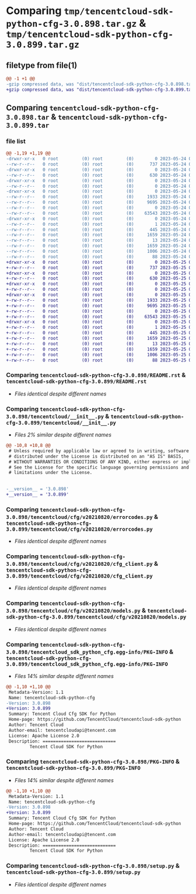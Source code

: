 # Comparing `tmp/tencentcloud-sdk-python-cfg-3.0.898.tar.gz` & `tmp/tencentcloud-sdk-python-cfg-3.0.899.tar.gz`

## filetype from file(1)

```diff
@@ -1 +1 @@
-gzip compressed data, was "dist/tencentcloud-sdk-python-cfg-3.0.898.tar", last modified: Wed May 24 01:51:27 2023, max compression
+gzip compressed data, was "dist/tencentcloud-sdk-python-cfg-3.0.899.tar", last modified: Thu May 25 00:19:59 2023, max compression
```

## Comparing `tencentcloud-sdk-python-cfg-3.0.898.tar` & `tencentcloud-sdk-python-cfg-3.0.899.tar`

### file list

```diff
@@ -1,19 +1,19 @@
-drwxr-xr-x   0 root         (0) root         (0)        0 2023-05-24 01:51:27.000000 tencentcloud-sdk-python-cfg-3.0.898/
--rw-r--r--   0 root         (0) root         (0)      737 2023-05-24 01:51:27.000000 tencentcloud-sdk-python-cfg-3.0.898/README.rst
-drwxr-xr-x   0 root         (0) root         (0)        0 2023-05-24 01:51:27.000000 tencentcloud-sdk-python-cfg-3.0.898/tencentcloud/
--rw-r--r--   0 root         (0) root         (0)      630 2023-05-24 01:51:27.000000 tencentcloud-sdk-python-cfg-3.0.898/tencentcloud/__init__.py
-drwxr-xr-x   0 root         (0) root         (0)        0 2023-05-24 01:51:27.000000 tencentcloud-sdk-python-cfg-3.0.898/tencentcloud/cfg/
--rw-r--r--   0 root         (0) root         (0)        0 2023-05-24 01:51:27.000000 tencentcloud-sdk-python-cfg-3.0.898/tencentcloud/cfg/__init__.py
-drwxr-xr-x   0 root         (0) root         (0)        0 2023-05-24 01:51:27.000000 tencentcloud-sdk-python-cfg-3.0.898/tencentcloud/cfg/v20210820/
--rw-r--r--   0 root         (0) root         (0)     1933 2023-05-24 01:51:27.000000 tencentcloud-sdk-python-cfg-3.0.898/tencentcloud/cfg/v20210820/errorcodes.py
--rw-r--r--   0 root         (0) root         (0)     9695 2023-05-24 01:51:27.000000 tencentcloud-sdk-python-cfg-3.0.898/tencentcloud/cfg/v20210820/cfg_client.py
--rw-r--r--   0 root         (0) root         (0)        0 2023-05-24 01:51:27.000000 tencentcloud-sdk-python-cfg-3.0.898/tencentcloud/cfg/v20210820/__init__.py
--rw-r--r--   0 root         (0) root         (0)    63543 2023-05-24 01:51:27.000000 tencentcloud-sdk-python-cfg-3.0.898/tencentcloud/cfg/v20210820/models.py
-drwxr-xr-x   0 root         (0) root         (0)        0 2023-05-24 01:51:27.000000 tencentcloud-sdk-python-cfg-3.0.898/tencentcloud_sdk_python_cfg.egg-info/
--rw-r--r--   0 root         (0) root         (0)        1 2023-05-24 01:51:27.000000 tencentcloud-sdk-python-cfg-3.0.898/tencentcloud_sdk_python_cfg.egg-info/dependency_links.txt
--rw-r--r--   0 root         (0) root         (0)      445 2023-05-24 01:51:27.000000 tencentcloud-sdk-python-cfg-3.0.898/tencentcloud_sdk_python_cfg.egg-info/SOURCES.txt
--rw-r--r--   0 root         (0) root         (0)     1659 2023-05-24 01:51:27.000000 tencentcloud-sdk-python-cfg-3.0.898/tencentcloud_sdk_python_cfg.egg-info/PKG-INFO
--rw-r--r--   0 root         (0) root         (0)       13 2023-05-24 01:51:27.000000 tencentcloud-sdk-python-cfg-3.0.898/tencentcloud_sdk_python_cfg.egg-info/top_level.txt
--rw-r--r--   0 root         (0) root         (0)     1659 2023-05-24 01:51:27.000000 tencentcloud-sdk-python-cfg-3.0.898/PKG-INFO
--rw-r--r--   0 root         (0) root         (0)     1006 2023-05-24 01:51:27.000000 tencentcloud-sdk-python-cfg-3.0.898/setup.py
--rw-r--r--   0 root         (0) root         (0)       88 2023-05-24 01:51:27.000000 tencentcloud-sdk-python-cfg-3.0.898/setup.cfg
+drwxr-xr-x   0 root         (0) root         (0)        0 2023-05-25 00:19:59.000000 tencentcloud-sdk-python-cfg-3.0.899/
+-rw-r--r--   0 root         (0) root         (0)      737 2023-05-25 00:19:59.000000 tencentcloud-sdk-python-cfg-3.0.899/README.rst
+drwxr-xr-x   0 root         (0) root         (0)        0 2023-05-25 00:19:59.000000 tencentcloud-sdk-python-cfg-3.0.899/tencentcloud/
+-rw-r--r--   0 root         (0) root         (0)      630 2023-05-25 00:19:59.000000 tencentcloud-sdk-python-cfg-3.0.899/tencentcloud/__init__.py
+drwxr-xr-x   0 root         (0) root         (0)        0 2023-05-25 00:19:59.000000 tencentcloud-sdk-python-cfg-3.0.899/tencentcloud/cfg/
+-rw-r--r--   0 root         (0) root         (0)        0 2023-05-25 00:19:59.000000 tencentcloud-sdk-python-cfg-3.0.899/tencentcloud/cfg/__init__.py
+drwxr-xr-x   0 root         (0) root         (0)        0 2023-05-25 00:19:59.000000 tencentcloud-sdk-python-cfg-3.0.899/tencentcloud/cfg/v20210820/
+-rw-r--r--   0 root         (0) root         (0)     1933 2023-05-25 00:19:59.000000 tencentcloud-sdk-python-cfg-3.0.899/tencentcloud/cfg/v20210820/errorcodes.py
+-rw-r--r--   0 root         (0) root         (0)     9695 2023-05-25 00:19:59.000000 tencentcloud-sdk-python-cfg-3.0.899/tencentcloud/cfg/v20210820/cfg_client.py
+-rw-r--r--   0 root         (0) root         (0)        0 2023-05-25 00:19:59.000000 tencentcloud-sdk-python-cfg-3.0.899/tencentcloud/cfg/v20210820/__init__.py
+-rw-r--r--   0 root         (0) root         (0)    63543 2023-05-25 00:19:59.000000 tencentcloud-sdk-python-cfg-3.0.899/tencentcloud/cfg/v20210820/models.py
+drwxr-xr-x   0 root         (0) root         (0)        0 2023-05-25 00:19:59.000000 tencentcloud-sdk-python-cfg-3.0.899/tencentcloud_sdk_python_cfg.egg-info/
+-rw-r--r--   0 root         (0) root         (0)        1 2023-05-25 00:19:59.000000 tencentcloud-sdk-python-cfg-3.0.899/tencentcloud_sdk_python_cfg.egg-info/dependency_links.txt
+-rw-r--r--   0 root         (0) root         (0)      445 2023-05-25 00:19:59.000000 tencentcloud-sdk-python-cfg-3.0.899/tencentcloud_sdk_python_cfg.egg-info/SOURCES.txt
+-rw-r--r--   0 root         (0) root         (0)     1659 2023-05-25 00:19:59.000000 tencentcloud-sdk-python-cfg-3.0.899/tencentcloud_sdk_python_cfg.egg-info/PKG-INFO
+-rw-r--r--   0 root         (0) root         (0)       13 2023-05-25 00:19:59.000000 tencentcloud-sdk-python-cfg-3.0.899/tencentcloud_sdk_python_cfg.egg-info/top_level.txt
+-rw-r--r--   0 root         (0) root         (0)     1659 2023-05-25 00:19:59.000000 tencentcloud-sdk-python-cfg-3.0.899/PKG-INFO
+-rw-r--r--   0 root         (0) root         (0)     1006 2023-05-25 00:19:59.000000 tencentcloud-sdk-python-cfg-3.0.899/setup.py
+-rw-r--r--   0 root         (0) root         (0)       88 2023-05-25 00:19:59.000000 tencentcloud-sdk-python-cfg-3.0.899/setup.cfg
```

### Comparing `tencentcloud-sdk-python-cfg-3.0.898/README.rst` & `tencentcloud-sdk-python-cfg-3.0.899/README.rst`

 * *Files identical despite different names*

### Comparing `tencentcloud-sdk-python-cfg-3.0.898/tencentcloud/__init__.py` & `tencentcloud-sdk-python-cfg-3.0.899/tencentcloud/__init__.py`

 * *Files 2% similar despite different names*

```diff
@@ -10,8 +10,8 @@
 # Unless required by applicable law or agreed to in writing, software
 # distributed under the License is distributed on an "AS IS" BASIS,
 # WITHOUT WARRANTIES OR CONDITIONS OF ANY KIND, either express or implied.
 # See the License for the specific language governing permissions and
 # limitations under the License.
 
 
-__version__ = '3.0.898'
+__version__ = '3.0.899'
```

### Comparing `tencentcloud-sdk-python-cfg-3.0.898/tencentcloud/cfg/v20210820/errorcodes.py` & `tencentcloud-sdk-python-cfg-3.0.899/tencentcloud/cfg/v20210820/errorcodes.py`

 * *Files identical despite different names*

### Comparing `tencentcloud-sdk-python-cfg-3.0.898/tencentcloud/cfg/v20210820/cfg_client.py` & `tencentcloud-sdk-python-cfg-3.0.899/tencentcloud/cfg/v20210820/cfg_client.py`

 * *Files identical despite different names*

### Comparing `tencentcloud-sdk-python-cfg-3.0.898/tencentcloud/cfg/v20210820/models.py` & `tencentcloud-sdk-python-cfg-3.0.899/tencentcloud/cfg/v20210820/models.py`

 * *Files identical despite different names*

### Comparing `tencentcloud-sdk-python-cfg-3.0.898/tencentcloud_sdk_python_cfg.egg-info/PKG-INFO` & `tencentcloud-sdk-python-cfg-3.0.899/tencentcloud_sdk_python_cfg.egg-info/PKG-INFO`

 * *Files 14% similar despite different names*

```diff
@@ -1,10 +1,10 @@
 Metadata-Version: 1.1
 Name: tencentcloud-sdk-python-cfg
-Version: 3.0.898
+Version: 3.0.899
 Summary: Tencent Cloud Cfg SDK for Python
 Home-page: https://github.com/TencentCloud/tencentcloud-sdk-python
 Author: Tencent Cloud
 Author-email: tencentcloudapi@tencent.com
 License: Apache License 2.0
 Description: ============================
         Tencent Cloud SDK for Python
```

### Comparing `tencentcloud-sdk-python-cfg-3.0.898/PKG-INFO` & `tencentcloud-sdk-python-cfg-3.0.899/PKG-INFO`

 * *Files 14% similar despite different names*

```diff
@@ -1,10 +1,10 @@
 Metadata-Version: 1.1
 Name: tencentcloud-sdk-python-cfg
-Version: 3.0.898
+Version: 3.0.899
 Summary: Tencent Cloud Cfg SDK for Python
 Home-page: https://github.com/TencentCloud/tencentcloud-sdk-python
 Author: Tencent Cloud
 Author-email: tencentcloudapi@tencent.com
 License: Apache License 2.0
 Description: ============================
         Tencent Cloud SDK for Python
```

### Comparing `tencentcloud-sdk-python-cfg-3.0.898/setup.py` & `tencentcloud-sdk-python-cfg-3.0.899/setup.py`

 * *Files identical despite different names*

